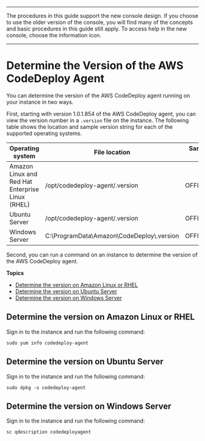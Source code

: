 --------

 The procedures in this guide support the new console design\. If you choose to use the older version of the console, you will find many of the concepts and basic procedures in this guide still apply\. To access help in the new console, choose the information icon\. 

--------

# Determine the Version of the AWS CodeDeploy Agent<a name="codedeploy-agent-operations-version"></a>

You can determine the version of the AWS CodeDeploy agent running on your instance in two ways\.

First, starting with version 1\.0\.1\.854 of the AWS CodeDeploy agent, you can view the version number in a `.version` file on the instance\. The following table shows the location and sample version string for each of the supported operating systems\.


| Operating system | File location | Sample agent\_version string | 
| --- | --- | --- | 
| Amazon Linux and Red Hat Enterprise Linux \(RHEL\) | /opt/codedeploy\-agent/\.version | OFFICIAL\_1\.0\.1\.854\_rpm | 
| Ubuntu Server | /opt/codedeploy\-agent/\.version | OFFICIAL\_1\.0\.1\.854\_deb | 
| Windows Server | C:\\ProgramData\\Amazon\\CodeDeploy\\\.version | OFFICIAL\_1\.0\.1\.854\_msi | 

Second, you can run a command on an instance to determine the version of the AWS CodeDeploy agent\.

**Topics**
+ [Determine the version on Amazon Linux or RHEL](#codedeploy-agent-operations-version-linux)
+ [Determine the version on Ubuntu Server](#codedeploy-agent-operations-version-ubuntu)
+ [Determine the version on Windows Server](#codedeploy-agent-operations-version-windows)

## Determine the version on Amazon Linux or RHEL<a name="codedeploy-agent-operations-version-linux"></a>

Sign in to the instance and run the following command:

```
sudo yum info codedeploy-agent
```

## Determine the version on Ubuntu Server<a name="codedeploy-agent-operations-version-ubuntu"></a>

Sign in to the instance and run the following command:

```
sudo dpkg -s codedeploy-agent
```

## Determine the version on Windows Server<a name="codedeploy-agent-operations-version-windows"></a>

Sign in to the instance and run the following command:

```
sc qdescription codedeployagent
```